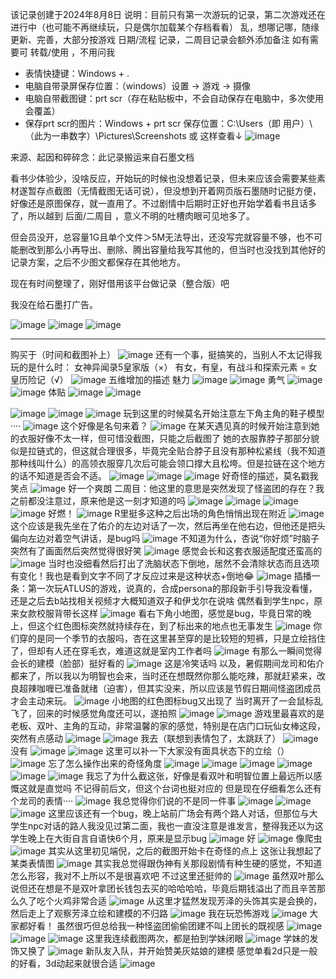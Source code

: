 该记录创建于2024年8月8日
说明：目前只有第一次游玩的记录，第二次游戏还在进行中（也可能不再继续玩，只是偶尔加载某个存档看看）
乱，想哪记哪，随缘更新、完善，大部分按游戏 日期/流程 记录，二周目记录会额外添加备注
如有需要可 转载/使用 ，不用问我

- 表情快捷键：Windows + .
- 电脑自带录屏保存位置：（windows）设置 → 游戏 → 摄像
- 电脑自带截图键：prt scr（存在粘贴板中，不会自动保存在电脑中，多次使用会覆盖）
- 保存prt scr的图片：Windows + prt scr
保存位置：C:\Users（即 用户）\（此为一串数字）\Pictures\Screenshots  或 这样查看↓
![image](https://github.com/user-attachments/assets/01825f12-434f-4729-a159-906507d329eb)


来源、起因和碎碎念：此记录搬运来自石墨文档

看书少体验少，没啥反应，开始玩的时候也没想着记录，但未来应该会需要某些素材遂暂存点截图（无情截图无话可说），但没想到开着网页版石墨随时记挺方便，好像还是原图保存，就一直用了。不过剧情中后期时正好也开始学着看书且话多了，所以越到 后面/二周目 ，意义不明的吐槽肉眼可见地多了。

但会员没开，总容量1G且单个文件＞5M无法导出，还没写完就容量不够，也不可能删改到那么小再导出、删除、腾出容量给我写其他的，但当时也没找到其他好的记录方案，之后不少图文都保存在其他地方。

现在有时间整理了，刚好借用该平台做记录（整合版）吧

我没在给石墨打广告。

![image](https://github.com/user-attachments/assets/f5046329-b70e-4042-b054-b2baac9be498)
![image](https://github.com/user-attachments/assets/82cf40fc-f2fa-4bc7-a587-87765f2d9545)
![image](https://github.com/user-attachments/assets/b689d25e-df94-4dfa-91bc-02d009f22e9a)

***
购买于（时间和截图补上）
![image](https://github.com/user-attachments/assets/d3af60eb-7259-46b5-adb9-1284667f0b26)
还有一个事，挺搞笑的，当别人不太记得我玩的是什么时：
女神异闻录5皇家版（×）
有女，有皇，有战斗和探索元素 = 女皇历险记（√）
![image](https://github.com/user-attachments/assets/663858ac-5176-4aa1-a540-b36e8343a84f)
五维增加的描述
魅力
![image](https://github.com/user-attachments/assets/b5cd7ec3-a949-4457-9d41-1124c31dba0b)
![image](https://github.com/user-attachments/assets/103b66a0-4c2c-4e7f-957f-eea89aedb5d2)
勇气
![image](https://github.com/user-attachments/assets/237f45c3-11ac-4276-88cc-5169f59384ee)
![image](https://github.com/user-attachments/assets/43e63893-f7ee-4433-a539-f10d24962017)
体贴
![image](https://github.com/user-attachments/assets/cbe4cec4-590b-4ed2-98e7-36553c9e2cc3)
![image](https://github.com/user-attachments/assets/0f7358f8-30c3-46e8-b5cd-f2314b5011bf)

![image](https://github.com/user-attachments/assets/47cb2953-4532-4fb8-85a8-4b5f5fbe0ed2)
![image](https://github.com/user-attachments/assets/19de3633-e846-43a3-9706-3097dae2b7cf)
![image](https://github.com/user-attachments/assets/c215e5cc-3e5d-4867-9762-ce78e3e6df8a)
玩到这里的时候莫名开始注意左下角主角的鞋子模型····
![image](https://github.com/user-attachments/assets/62e40f11-6cff-45a2-9e43-9e3f641167bb)
这个好像是名句来着？
![image](https://github.com/user-attachments/assets/bbb527ed-a985-47cd-bdb5-56f2ced5edc9)
在某天遇见真的时候开始注意到她的衣服好像不太一样，但可惜没截图，只能之后截图了
她的衣服靠脖子那部分貌似是拉链式的，但这就合理很多，毕竟完全贴合脖子且没有那种松紧线（我不知道那种线叫什么）的高领衣服穿几次后可能会领口撑大且松垮。但是拉链在这个地方的话不知道是否会不适。
![image](https://github.com/user-attachments/assets/0781afe5-6f4b-4914-bc72-ab471de3188a)
![image](https://github.com/user-attachments/assets/0bda24e4-c306-4152-835e-54200e27334e)
![image](https://github.com/user-attachments/assets/1ed7794a-0540-45ef-9a7b-e062ab3484b1)
好奇怪的描述，莫名戳我笑点
![image](https://github.com/user-attachments/assets/42d208cb-1c92-4f5d-a300-162524dcd5be)
好一个爽朗
二周目：他这里的意思是突然发现了怪盗团的存在？我之前都没注意过，原来他是这一刻才知道的吗
![image](https://github.com/user-attachments/assets/ce1422ad-1985-4f60-8c55-db1c1b388971)
![image](https://github.com/user-attachments/assets/f62efbc4-0cb9-4963-ab24-83008b04ee92)
![image](https://github.com/user-attachments/assets/5ec726b8-08ec-4652-9e79-7450ae01a25d)
![image](https://github.com/user-attachments/assets/a82373f8-e941-4b81-85b5-bbf289e35161)
好燃！
![image](https://github.com/user-attachments/assets/4029d93e-56fd-4446-99ef-38b1d528922a)
R里挺多这种之后出场的角色悄悄出现在附近
![image](https://github.com/user-attachments/assets/b6bd4c2d-c22f-4a39-8a65-3d629850dada)
这个应该是我先坐在了佑介的左边对话了一次，然后再坐在他右边，但他还是把头偏向左边对着空气讲话，是bug吗
![image](https://github.com/user-attachments/assets/05cf8cae-d9f0-4245-93fc-766ddfcc4970)
不知道为什么，杏说“你好烦”时脑子突然有了画面然后突然觉得很好笑
![image](https://github.com/user-attachments/assets/f864e283-5f23-4845-b831-86fa16e5bb0c)
感觉会长和这套衣服适配度还蛮高的
![image](https://github.com/user-attachments/assets/be33a55d-3f2a-4585-871c-d2a7c46542d0)
当时也没细看然后打出了洗脑状态下倒地，居然不会清除状态而且选项有变化！我也是看到文字不同了才反应过来是这种状态+倒地😂
![image](https://github.com/user-attachments/assets/a50cd59b-555a-49ff-8412-44b826015cae)
插播一条：第一次玩ATLUS的游戏，说真的，合成persona的那段新手引导我没看懂，还是之后去b站找相关视频才大概知道双子和伊戈尔在说啥
偶然看到学生npc，原来女款校服背带长这样
![image](https://github.com/user-attachments/assets/9128382c-0d16-4eee-b12e-917f11f908f7)
看右下角小地图，感觉是bug，毕竟日常的晚上，但这个红色图标突然就持续存在，到了标出来的地点也无事发生
![image](https://github.com/user-attachments/assets/9374853a-10bc-4ebd-8ce9-d10a3bc83ed0)
你们穿的是同一个季节的衣服吗，杏在这里甚至穿的是比较短的短裤，只是立绘挡住了，但却有人还在穿毛衣，难道这就是室内工作者吗
![image](https://github.com/user-attachments/assets/d59ae5cd-e33e-4ffc-bf49-627eafe2fa30)
有那么一瞬间觉得会长的建模（脸部）挺好看的
![image](https://github.com/user-attachments/assets/769f9879-8ea9-4a2d-9a79-8a275d5fcecc)
这是冷笑话吗
以及，暑假期间龙司和佑介都来了，所以我以为明智也会来，当时还在想既然你那么能吃辣，那就赶紧来，改良超辣咖喱已准备就绪（迫害），但其实没来，所以应该是节假日期间怪盗团成员才会主动来玩。
![image](https://github.com/user-attachments/assets/2cebcb96-eebf-40d5-9566-8071f8b5ada0)
小地图的红色图标bug又出现了
当时离开了一会鼠标乱飞了，回来的时候感觉角度还可以，遂拍照
![image](https://github.com/user-attachments/assets/291d1558-a3cf-414d-99e4-b543ae15b827)
![image](https://github.com/user-attachments/assets/8814db01-3c45-4aee-9897-fd303a1fe840)
游戏里最喜欢的是老板、双叶、主角的互动，非常温馨的家的感觉，特别是在店门口玩仙女棒这段，突然有点感动
![image](https://github.com/user-attachments/assets/45817396-f00d-4f81-9cc4-9d498a910706)
![image](https://github.com/user-attachments/assets/f8d85ad0-d3f5-46bc-962f-2f6e8fd0c492)
我去（联想到表情包了，太跳跃了）
![image](https://github.com/user-attachments/assets/6966c331-c6dc-41b9-8fb8-18ede3bfb140)
没有
![image](https://github.com/user-attachments/assets/d97dc0c1-441d-4b77-b8a8-94d61915e358)
![image](https://github.com/user-attachments/assets/3e70ba57-29e5-4ce2-b693-8276fd795cc0)
这里可以补一下大家没有面具状态下的立绘（）
![image](https://github.com/user-attachments/assets/3b3efe78-b639-47b9-ad3d-2ba513d9190f)
忘了怎么操作出来的奇怪角度
![image](https://github.com/user-attachments/assets/d7378796-e76a-41fe-96b6-85f36c027d57)
![image](https://github.com/user-attachments/assets/eb089ec3-7794-4460-a382-5276610646b8)
![image](https://github.com/user-attachments/assets/3ddace2b-cbf6-4a7e-8c99-7b6515ddfbf3)
![image](https://github.com/user-attachments/assets/dc9c5b3a-b7d5-4e25-9651-c360f58bfedf)
![image](https://github.com/user-attachments/assets/19adb042-1a59-4b91-9321-636f57d44e14)
![image](https://github.com/user-attachments/assets/6620f40f-4b3a-403b-9736-50d0fc7da4be)
我忘了为什么截这张，好像是看双叶和明智位置上最远所以感慨这就是直觉吗
不记得前后文，但这个台词也挺对应的
但是现在仔细看怎么还有个龙司的表情····
![image](https://github.com/user-attachments/assets/912a1a2d-eca8-4a7d-802f-0a665ed44030)
我总觉得你们说的不是同一件事
![image](https://github.com/user-attachments/assets/639c4d6f-3654-4754-b2a8-575b4ed6fe6c)
![image](https://github.com/user-attachments/assets/82ebd23e-17e4-4c52-a61d-272d47f48166)
![image](https://github.com/user-attachments/assets/0d2859f7-828f-408a-b99d-de5357cbfc7c)
这里应该还有一个bug，晚上站前广场会有两个路人对话，但那位与大学生npc对话的路人我没见过第二面，我也一直没注意是谁发言，整得我还以为这学生晚上在大街自言自语快6个月，原来是显示bug
![image](https://github.com/user-attachments/assets/db7dc191-7048-4dd1-ac08-7d9279c6fb59)
好
![image](https://github.com/user-attachments/assets/2da8e900-bc41-4ded-859e-cae21d343762)
像爬虫
![image](https://github.com/user-attachments/assets/46294f4a-6882-4f1b-abd3-27956f5022d2)
其实从这里初见端倪，之后的截图开始卡在奇怪的点上
这张让我想起了某类表情图
![image](https://github.com/user-attachments/assets/ad40a0b5-b7ca-4337-a0ed-129bf1cc8689)
其实我总觉得跟伪神有关那段剧情有种生硬的感觉，不知道怎么形容，我对不上所以不是很喜欢吧
不过这里还挺帅的
![image](https://github.com/user-attachments/assets/2f76e9ed-bf48-495e-bf84-43be9a520b47)
虽然双叶那么说但还在想是不是双叶拿团长钱包去买的哈哈哈哈，毕竟后期钱溢出了而且辛苦那么久了吃个火鸡非常合适
![image](https://github.com/user-attachments/assets/f8b2db04-a52f-4651-9232-53b6dcaa7418)
从这里才猛然发现芳泽的头饰其实是会换的，然后走上了观察芳泽立绘和建模的不归路
![image](https://github.com/user-attachments/assets/a95d685b-c3a0-4355-81ca-5e7ba41bbb02)
我在玩恐怖游戏
![image](https://github.com/user-attachments/assets/e3c5ae97-f2ee-42a7-9555-063bb5731839)
大家都好看！
虽然很巧但总给我一种怪盗团偷偷团建不叫上团长的既视感
![image](https://github.com/user-attachments/assets/1a7d0e74-5cc0-427c-8989-82c58758c70a)
![image](https://github.com/user-attachments/assets/e4c5605e-f008-47b6-bb9a-e2c8aaea973e)
![image](https://github.com/user-attachments/assets/26368932-0739-4f10-b67e-4d9ab29d91eb)
这里我连续截图两次，都是拍到学妹闭眼
![image](https://github.com/user-attachments/assets/f2a51bd1-2e70-4718-9a5a-010759f33d8b)
学妹的发饰又换了
![image](https://github.com/user-attachments/assets/6a86e10e-6d68-4fa5-a9e0-8d15a74709e3)
新队友入队，并开始赞美灰姑娘的建模
感觉单看2d只是一般的好看，3d动起来就很合适
![image](https://github.com/user-attachments/assets/5239c115-6b57-431a-8c23-49d008cd4df5)























